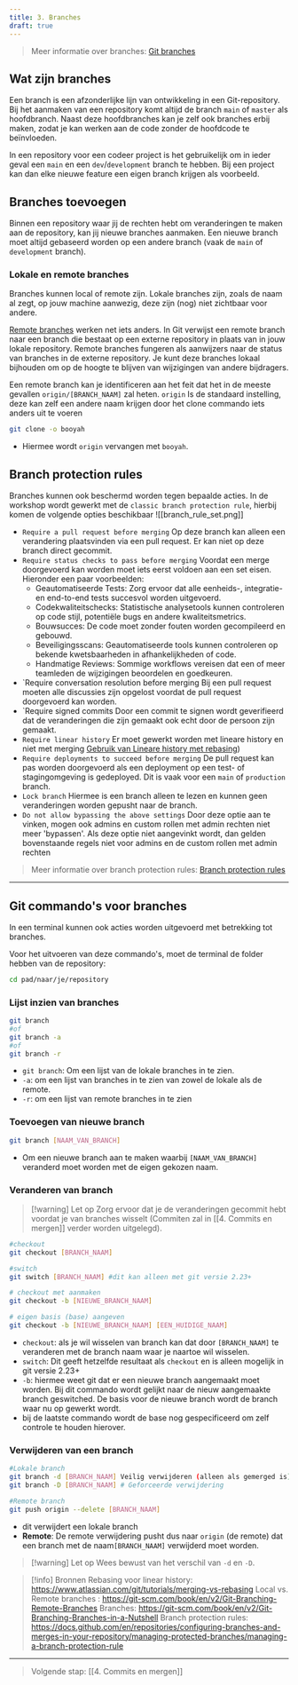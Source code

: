 ```yaml
---
title: 3. Branches
draft: true
---
```


> Meer informatie over branches: [Git branches](https://git-scm.com/book/en/v2/Git-Branching-Branches-in-a-Nutshell)
## Wat zijn branches
Een branch is een afzonderlijke lijn van ontwikkeling in een Git-repository. Bij het aanmaken van een repository komt altijd de branch `main` of `master` als hoofdbranch. Naast deze hoofdbranches kan je zelf ook branches erbij maken, zodat je kan werken aan de code zonder de hoofdcode te beïnvloeden.

In een repository voor een codeer project is het gebruikelijk om in ieder geval een `main` en een `dev`/`development` branch te hebben. Bij een project kan dan elke nieuwe feature een eigen branch krijgen als voorbeeld.

## Branches toevoegen
Binnen een repository waar jij de rechten hebt om veranderingen te maken aan de repository, kan jij nieuwe branches aanmaken. Een nieuwe branch moet altijd gebaseerd worden op een andere branch (vaak de `main` of `development` branch).

### Lokale en remote branches
Branches kunnen local of remote zijn. 
Lokale branches zijn, zoals de naam al zegt, op jouw machine aanwezig, deze zijn (nog) niet zichtbaar voor andere.

[Remote branches](https://git-scm.com/book/en/v2/Git-Branching-Remote-Branches) werken net iets anders. In Git verwijst een remote branch naar een branch die bestaat op een externe repository in plaats van in jouw lokale repository. Remote branches fungeren als aanwijzers naar de status van branches in de externe repository. Je kunt deze branches lokaal bijhouden om op de hoogte te blijven van wijzigingen van andere bijdragers.

Een remote branch kan je identificeren aan het feit dat het in de meeste gevallen `origin/[BRANCH_NAAM]` zal heten. `origin` Is de standaard instelling, deze kan zelf een andere naam krijgen door het clone commando iets anders uit te voeren
```bash
git clone -o booyah
```
- Hiermee wordt `origin` vervangen met `booyah`.


## Branch protection rules
Branches kunnen ook beschermd worden tegen bepaalde acties. In de workshop wordt gewerkt met de `classic branch protection rule`, hierbij komen de volgende opties beschikbaar
![[branch_rule_set.png]]

- `Require a pull request before merging`
	Op deze branch kan alleen een verandering plaatsvinden via een pull request. Er kan niet op deze branch direct gecommit.
- `Require status checks to pass before merging`
	Voordat een merge doorgevoerd kan worden moet iets eerst voldoen aan een set eisen. Hieronder een paar voorbeelden:
	- Geautomatiseerde Tests:
		Zorg ervoor dat alle eenheids-, integratie- en end-to-end tests succesvol worden uitgevoerd.
	- Codekwaliteitschecks: 
		Statistische analysetools kunnen controleren op code stijl, potentiële bugs en andere kwaliteitsmetrics.
	- Bouwsucces: 
		De code moet zonder fouten worden gecompileerd en gebouwd.
	- Beveiligingsscans:
		Geautomatiseerde tools kunnen controleren op bekende kwetsbaarheden in afhankelijkheden of code.
	- Handmatige Reviews:
		Sommige workflows vereisen dat een of meer teamleden de wijzigingen beoordelen en goedkeuren.
- `Require conversation resolution before merging
	Bij een pull request moeten alle discussies zijn opgelost voordat de pull request doorgevoerd kan worden.
- `Require signed commits
	Door een commit te signen wordt geverifieerd dat de veranderingen die zijn gemaakt ook echt door de persoon zijn gemaakt.
- `Require linear history`
	 Er moet gewerkt worden met lineare history en niet met merging [Gebruik van Lineare history met rebasing](https://www.atlassian.com/git/tutorials/merging-vs-rebasing))
- `Require deployments to succeed before merging`
	De pull request kan pas worden doorgevoerd als een deployment op een test- of stagingomgeving is gedeployed. Dit is vaak voor een `main` of `production` branch.
- `Lock branch`
	Hiermee is een branch alleen te lezen en kunnen geen veranderingen worden gepusht naar de branch.
- `Do not allow bypassing the above settings`
	Door deze optie aan te vinken, mogen ook admins en custom rollen met admin rechten niet meer 'bypassen'. Als deze optie niet aangevinkt wordt, dan gelden bovenstaande regels niet voor admins en de custom rollen met admin rechten

> Meer informatie over branch protection rules: [Branch protection rules](https://docs.github.com/en/repositories/configuring-branches-and-merges-in-your-repository/managing-protected-branches/managing-a-branch-protection-rule)
---
## Git commando's voor branches

In een terminal kunnen ook acties worden uitgevoerd met betrekking tot branches.

Voor het uitvoeren van deze commando's, moet de terminal de folder hebben van de repository:
```bash
cd pad/naar/je/repository
```

### Lijst inzien van branches
```bash
git branch
#of
git branch -a
#of
git branch -r 
```
- `git branch`: Om een lijst van de lokale branches in te zien.
- `-a`: om een lijst van branches in te zien van zowel de lokale als de remote.
- `-r`: om een lijst van remote branches in te zien

### Toevoegen van nieuwe branch
``` bash
git branch [NAAM_VAN_BRANCH]
```
- Om een nieuwe branch aan te maken waarbij `[NAAM_VAN_BRANCH]` veranderd moet worden met de eigen gekozen naam.
### Veranderen van branch
> [!warning] Let op
> Zorg ervoor dat je de veranderingen gecommit hebt voordat je van branches wisselt (Commiten zal in [[4. Commits en mergen]] verder worden uitgelegd).

```bash
#checkout
git checkout [BRANCH_NAAM]

#switch
git switch [BRANCH_NAAM] #dit kan alleen met git versie 2.23+

# checkout met aanmaken
git checkout -b [NIEUWE_BRANCH_NAAM] 

# eigen basis (base) aangeven
git checkout -b [NIEUWE_BRANCH_NAAM] [EEN_HUIDIGE_NAAM]
```
- `checkout`: als je wil wisselen van branch kan dat door `[BRANCH_NAAM]` te veranderen met de branch naam waar je naartoe wil wisselen. 
- `switch`: Dit geeft hetzelfde resultaat als `checkout` en is alleen mogelijk in git versie 2.23+
-  `-b`: hiermee weet git dat er een nieuwe branch aangemaakt moet worden. Bij dit commando wordt gelijkt naar de nieuw aangemaakte branch geswitched. De basis voor de nieuwe branch wordt de branch waar nu op gewerkt wordt.
- bij de laatste commando wordt de base nog gespecificeerd om zelf controle te houden hierover.

### Verwijderen van een branch
```bash
#Lokale branch
git branch -d [BRANCH_NAAM] Veilig verwijderen (alleen als gemerged is)
git branch -D [BRANCH_NAAM] # Geforceerde verwijdering

#Remote branch
git push origin --delete [BRANCH_NAAM]
```
- dit verwijdert een lokale branch
- **Remote**: De remote verwijdering pusht dus naar `origin` (de remote) dat een branch met de naam`[BRANCH_NAAM]` verwijderd moet worden.
> [!warning] Let op
> Wees bewust van het verschil van `-d` en `-D`.



> [!info] Bronnen
> Rebasing voor linear history: https://www.atlassian.com/git/tutorials/merging-vs-rebasing
> Local vs. Remote branches : https://git-scm.com/book/en/v2/Git-Branching-Remote-Branches
> Branches: https://git-scm.com/book/en/v2/Git-Branching-Branches-in-a-Nutshell
> Branch protection rules: https://docs.github.com/en/repositories/configuring-branches-and-merges-in-your-repository/managing-protected-branches/managing-a-branch-protection-rule

---
> Volgende stap: [[4. Commits en mergen]]


